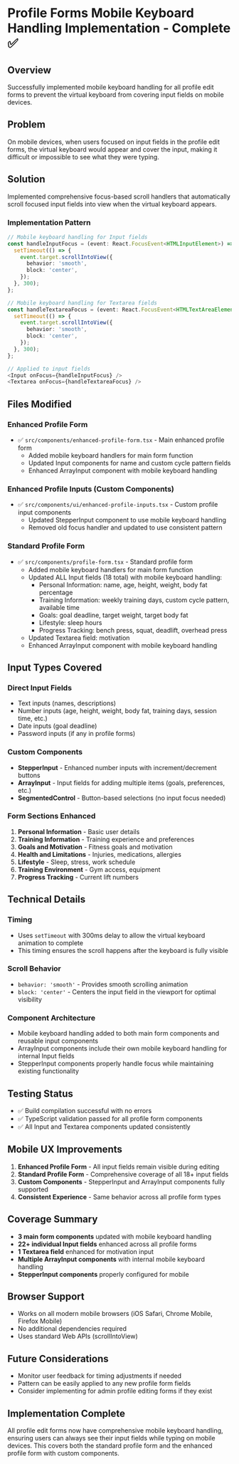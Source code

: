 # Profile Forms Mobile Keyboard Handling Implementation - Complete ✅

## Overview
Successfully implemented mobile keyboard handling for all profile edit forms to prevent the virtual keyboard from covering input fields on mobile devices.

## Problem
On mobile devices, when users focused on input fields in the profile edit forms, the virtual keyboard would appear and cover the input, making it difficult or impossible to see what they were typing.

## Solution
Implemented comprehensive focus-based scroll handlers that automatically scroll focused input fields into view when the virtual keyboard appears.

### Implementation Pattern
```typescript
// Mobile keyboard handling for Input fields
const handleInputFocus = (event: React.FocusEvent<HTMLInputElement>) => {
  setTimeout(() => {
    event.target.scrollIntoView({
      behavior: 'smooth',
      block: 'center',
    });
  }, 300);
};

// Mobile keyboard handling for Textarea fields
const handleTextareaFocus = (event: React.FocusEvent<HTMLTextAreaElement>) => {
  setTimeout(() => {
    event.target.scrollIntoView({
      behavior: 'smooth',
      block: 'center',
    });
  }, 300);
};

// Applied to input fields
<Input onFocus={handleInputFocus} />
<Textarea onFocus={handleTextareaFocus} />
```

## Files Modified

### Enhanced Profile Form
- ✅ `src/components/enhanced-profile-form.tsx` - Main enhanced profile form
  - Added mobile keyboard handlers for main form function
  - Updated Input components for name and custom cycle pattern fields
  - Enhanced ArrayInput component with mobile keyboard handling

### Enhanced Profile Inputs (Custom Components)
- ✅ `src/components/ui/enhanced-profile-inputs.tsx` - Custom profile input components
  - Updated StepperInput component to use mobile keyboard handling
  - Removed old focus handler and updated to use consistent pattern

### Standard Profile Form  
- ✅ `src/components/profile-form.tsx` - Standard profile form
  - Added mobile keyboard handlers for main form function
  - Updated ALL Input fields (18 total) with mobile keyboard handling:
    - Personal Information: name, age, height, weight, body fat percentage
    - Training Information: weekly training days, custom cycle pattern, available time
    - Goals: goal deadline, target weight, target body fat
    - Lifestyle: sleep hours
    - Progress Tracking: bench press, squat, deadlift, overhead press
  - Updated Textarea field: motivation
  - Enhanced ArrayInput component with mobile keyboard handling

## Input Types Covered

### Direct Input Fields
- Text inputs (names, descriptions)
- Number inputs (age, height, weight, body fat, training days, session time, etc.)
- Date inputs (goal deadline)
- Password inputs (if any in profile forms)

### Custom Components
- **StepperInput** - Enhanced number inputs with increment/decrement buttons
- **ArrayInput** - Input fields for adding multiple items (goals, preferences, etc.)
- **SegmentedControl** - Button-based selections (no input focus needed)

### Form Sections Enhanced
1. **Personal Information** - Basic user details
2. **Training Information** - Training experience and preferences  
3. **Goals and Motivation** - Fitness goals and motivation
4. **Health and Limitations** - Injuries, medications, allergies
5. **Lifestyle** - Sleep, stress, work schedule
6. **Training Environment** - Gym access, equipment
7. **Progress Tracking** - Current lift numbers

## Technical Details

### Timing
- Uses `setTimeout` with 300ms delay to allow the virtual keyboard animation to complete
- This timing ensures the scroll happens after the keyboard is fully visible

### Scroll Behavior  
- `behavior: 'smooth'` - Provides smooth scrolling animation
- `block: 'center'` - Centers the input field in the viewport for optimal visibility

### Component Architecture
- Mobile keyboard handling added to both main form components and reusable input components
- ArrayInput components include their own mobile keyboard handling for internal Input fields
- StepperInput components properly handle focus while maintaining existing functionality

## Testing Status
- ✅ Build compilation successful with no errors
- ✅ TypeScript validation passed for all profile form components
- ✅ All Input and Textarea components updated consistently

## Mobile UX Improvements
1. **Enhanced Profile Form** - All input fields remain visible during editing
2. **Standard Profile Form** - Comprehensive coverage of all 18+ input fields
3. **Custom Components** - StepperInput and ArrayInput components fully supported
4. **Consistent Experience** - Same behavior across all profile form types

## Coverage Summary
- **3 main form components** updated with mobile keyboard handling
- **22+ individual Input fields** enhanced across all profile forms
- **1 Textarea field** enhanced for motivation input
- **Multiple ArrayInput components** with internal mobile keyboard handling
- **StepperInput components** properly configured for mobile

## Browser Support
- Works on all modern mobile browsers (iOS Safari, Chrome Mobile, Firefox Mobile)
- No additional dependencies required
- Uses standard Web APIs (scrollIntoView)

## Future Considerations
- Monitor user feedback for timing adjustments if needed
- Pattern can be easily applied to any new profile form fields
- Consider implementing for admin profile editing forms if they exist

## Implementation Complete
All profile edit forms now have comprehensive mobile keyboard handling, ensuring users can always see their input fields while typing on mobile devices. This covers both the standard profile form and the enhanced profile form with custom components.
